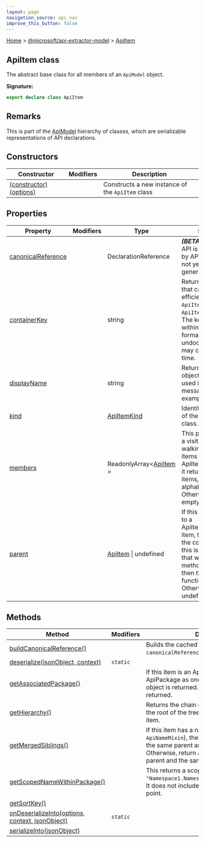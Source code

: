 ```yaml
---
layout: page
navigation_source: api_nav
improve_this_button: false
---
```



[Home](./index.md) &gt; [@microsoft/api-extractor-model](./api-extractor-model.md) &gt; [ApiItem](./api-extractor-model.apiitem.md)

## ApiItem class

The abstract base class for all members of an `ApiModel` object.

<b>Signature:</b>

```typescript
export declare class ApiItem
```

## Remarks

This is part of the [ApiModel](./api-extractor-model.apimodel.md) hierarchy of classes, which are serializable representations of API declarations.

## Constructors

|  Constructor | Modifiers | Description |
|  --- | --- | --- |
|  [(constructor)(options)](./api-extractor-model.apiitem._constructor_.md) |  | Constructs a new instance of the <code>ApiItem</code> class |

## Properties

|  Property | Modifiers | Type | Description |
|  --- | --- | --- | --- |
|  [canonicalReference](./api-extractor-model.apiitem.canonicalreference.md) |  | DeclarationReference | <b><i>(BETA)</i></b> Warning: This API is used internally by API extractor but is not yet ready for general usage. |
|  [containerKey](./api-extractor-model.apiitem.containerkey.md) |  | string | Returns a string key that can be used to efficiently retrieve an <code>ApiItem</code> from an <code>ApiItemContainerMixin</code>. The key is unique within the container. Its format is undocumented and may change at any time. |
|  [displayName](./api-extractor-model.apiitem.displayname.md) |  | string | Returns a name for this object that can be used in diagnostic messages, for example. |
|  [kind](./api-extractor-model.apiitem.kind.md) |  | [ApiItemKind](./api-extractor-model.apiitemkind.md) | Identifies the subclass of the <code>ApiItem</code> base class. |
|  [members](./api-extractor-model.apiitem.members.md) |  | ReadonlyArray&lt;[ApiItem](./api-extractor-model.apiitem.md) &gt; | This property supports a visitor pattern for walking the tree. For items with ApiItemContainerMixin, it returns the contained items, sorted alphabetically. Otherwise it returns an empty array. |
|  [parent](./api-extractor-model.apiitem.parent.md) |  | [ApiItem](./api-extractor-model.apiitem.md) \| undefined | If this item was added to a ApiItemContainerMixin item, then this returns the container item. If this is an Parameter that was added to a method or function, then this returns the function item. Otherwise, it returns undefined. |

## Methods

|  Method | Modifiers | Description |
|  --- | --- | --- |
|  [buildCanonicalReference()](./api-extractor-model.apiitem.buildcanonicalreference.md) |  | Builds the cached object used by the <code>canonicalReference</code> property. |
|  [deserialize(jsonObject, context)](./api-extractor-model.apiitem.deserialize.md) | <code>static</code> |  |
|  [getAssociatedPackage()](./api-extractor-model.apiitem.getassociatedpackage.md) |  | If this item is an ApiPackage or has an ApiPackage as one of its parents, then that object is returned. Otherwise undefined is returned. |
|  [getHierarchy()](./api-extractor-model.apiitem.gethierarchy.md) |  | Returns the chain of ancestors, starting from the root of the tree, and ending with the this item. |
|  [getMergedSiblings()](./api-extractor-model.apiitem.getmergedsiblings.md) |  | If this item has a name (i.e. extends <code>ApiNameMixin</code>), then return all items that have the same parent and the same name. Otherwise, return all items that have the same parent and the same <code>ApiItemKind</code>. |
|  [getScopedNameWithinPackage()](./api-extractor-model.apiitem.getscopednamewithinpackage.md) |  | This returns a scoped name such as <code>&quot;Namespace1.Namespace2.MyClass.myMember()&quot;</code>. It does not include the package name or entry point. |
|  [getSortKey()](./api-extractor-model.apiitem.getsortkey.md) |  |  |
|  [onDeserializeInto(options, context, jsonObject)](./api-extractor-model.apiitem.ondeserializeinto.md) | <code>static</code> |  |
|  [serializeInto(jsonObject)](./api-extractor-model.apiitem.serializeinto.md) |  |  |
